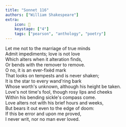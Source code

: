 ```yaml
---
title: "Sonnet 116"
authors: ["William Shakespeare"]
extra:
    icon: 💒
    keystage: ["4"]
    tags: ["pearson", "anthology", "poetry"]
---
```

Let me not to the marriage of true minds  
Admit impediments; love is not love  
Which alters when it alteration finds,  
Or bends with the remover to remove.  
O no, it is an ever-fixèd mark  
That looks on tempests and is never shaken;  
It is the star to every wand'ring bark  
Whose worth's unknown, although his height be taken.  
Love's not time's fool, though rosy lips and cheeks  
Within his bending sickle's compass come.  
Love alters not with his brief hours and weeks,  
But bears it out even to the edge of doom:  
If this be error and upon me proved,  
I never writ, nor no man ever loved.  
